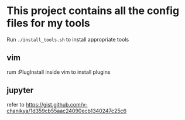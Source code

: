 # This project contains all the config files for my tools

Run `./install_tools.sh` to install appropriate tools

## vim
rum :PlugInstall inside vim to install plugins

## jupyter
refer to https://gist.github.com/v-chanikya/1d359cb55aac24090ecb1340247c25c6
